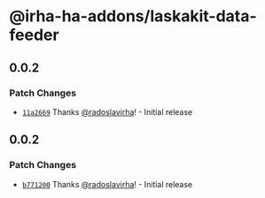 # @irha-ha-addons/laskakit-data-feeder

## 0.0.2

### Patch Changes

- [`11a2669`](https://github.com/radoslavirha/ha-addons/commit/11a26695215cde539df353da896bcb52c09a6ee5) Thanks [@radoslavirha](https://github.com/radoslavirha)! - Initial release

## 0.0.2

### Patch Changes

- [`b771200`](https://github.com/radoslavirha/ha-addons/commit/b771200f366bfdcdddabd85830bb43af71667354) Thanks [@radoslavirha](https://github.com/radoslavirha)! - Initial release
